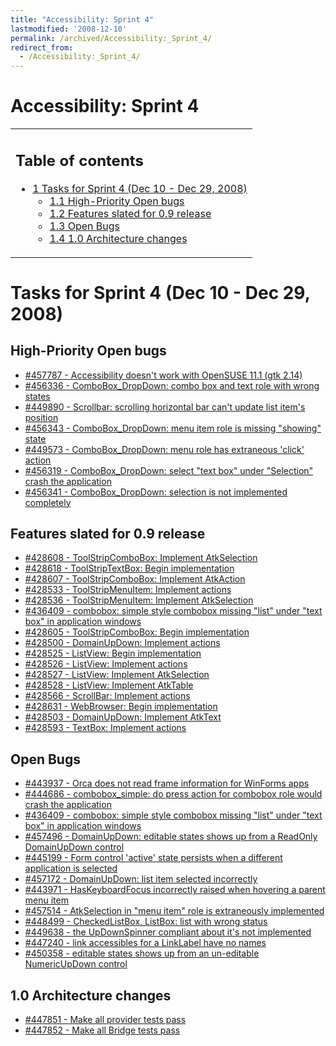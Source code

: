 ```yaml
---
title: "Accessibility: Sprint 4"
lastmodified: '2008-12-10'
permalink: /archived/Accessibility:_Sprint_4/
redirect_from:
  - /Accessibility:_Sprint_4/
---
```


Accessibility: Sprint 4
=======================

<table>
<col width="100%" />
<tbody>
<tr class="odd">
<td align="left"><h2>Table of contents</h2>
<ul>
<li><a href="#tasks-for-sprint-4-dec-10---dec-29-2008">1 Tasks for Sprint 4 (Dec 10 - Dec 29, 2008)</a>
<ul>
<li><a href="#high-priority-open-bugs">1.1 High-Priority Open bugs</a></li>
<li><a href="#features-slated-for-09-release">1.2 Features slated for 0.9 release</a></li>
<li><a href="#open-bugs">1.3 Open Bugs</a></li>
<li><a href="#10-architecture-changes">1.4 1.0 Architecture changes</a></li>
</ul></li>
</ul></td>
</tr>
</tbody>
</table>

Tasks for Sprint 4 (Dec 10 - Dec 29, 2008)
==========================================

High-Priority Open bugs
-----------------------

-   [\#457787 - Accessibility doesn't work with OpenSUSE 11.1 (gtk 2.14)](https://bugzilla.novell.com/show_bug.cgi?id=457787)
-   [\#456336 - ComboBox\_DropDown: combo box and text role with wrong states](https://bugzilla.novell.com/show_bug.cgi?id=456336)
-   [\#449890 - Scrollbar: scrolling horizontal bar can't update list item's position](https://bugzilla.novell.com/show_bug.cgi?id=449890)
-   [\#456343 - ComboBox\_DropDown: menu item role is missing "showing" state](https://bugzilla.novell.com/show_bug.cgi?id=456343)
-   [\#449573 - ComboBox\_DropDown: menu role has extraneous 'click' action](https://bugzilla.novell.com/show_bug.cgi?id=449573)
-   [\#456319 - ComboBox\_DropDown: select "text box" under "Selection" crash the application](https://bugzilla.novell.com/show_bug.cgi?id=456319)
-   [\#456341 - ComboBox\_DropDown: selection is not implemented completely](https://bugzilla.novell.com/show_bug.cgi?id=456341)

Features slated for 0.9 release
-------------------------------

-   [\#428608 - ToolStripComboBox: Implement AtkSelection](https://bugzilla.novell.com/show_bug.cgi?id=428608)
-   [\#428618 - ToolStripTextBox: Begin implementation](https://bugzilla.novell.com/show_bug.cgi?id=428618)
-   [\#428607 - ToolStripComboBox: Implement AtkAction](https://bugzilla.novell.com/show_bug.cgi?id=428607)
-   [\#428533 - ToolStripMenuItem: Implement actions](https://bugzilla.novell.com/show_bug.cgi?id=428533)
-   [\#428536 - ToolStripMenuItem: Implement AtkSelection](https://bugzilla.novell.com/show_bug.cgi?id=428536)
-   [\#436409 - combobox: simple style combobox missing "list" under "text box" in application windows](https://bugzilla.novell.com/show_bug.cgi?id=436409)
-   [\#428605 - ToolStripComboBox: Begin implementation](https://bugzilla.novell.com/show_bug.cgi?id=428605)
-   [\#428500 - DomainUpDown: Implement actions](https://bugzilla.novell.com/show_bug.cgi?id=428500)
-   [\#428525 - ListView: Begin implementation](https://bugzilla.novell.com/show_bug.cgi?id=428525)
-   [\#428526 - ListView: Implement actions](https://bugzilla.novell.com/show_bug.cgi?id=428526)
-   [\#428527 - ListView: Implement AtkSelection](https://bugzilla.novell.com/show_bug.cgi?id=428527)
-   [\#428528 - ListView: Implement AtkTable](https://bugzilla.novell.com/show_bug.cgi?id=428528)
-   [\#428566 - ScrollBar: Implement actions](https://bugzilla.novell.com/show_bug.cgi?id=428566)
-   [\#428631 - WebBrowser: Begin implementation](https://bugzilla.novell.com/show_bug.cgi?id=428631)
-   [\#428503 - DomainUpDown: Implement AtkText](https://bugzilla.novell.com/show_bug.cgi?id=428503)
-   [\#428593 - TextBox: Implement actions](https://bugzilla.novell.com/show_bug.cgi?id=428593)

Open Bugs
---------

-   [\#443937 - Orca does not read frame information for WinForms apps](https://bugzilla.novell.com/show_bug.cgi?id=443937)
-   [\#444686 - combobox\_simple: do press action for combobox role would crash the application](https://bugzilla.novell.com/show_bug.cgi?id=444686)
-   [\#436409 - combobox: simple style combobox missing "list" under "text box" in application windows](https://bugzilla.novell.com/show_bug.cgi?id=436409)
-   [\#457496 - DomainUpDown: editable states shows up from a ReadOnly DomainUpDown control](https://bugzilla.novell.com/show_bug.cgi?id=457496)
-   [\#445199 - Form control 'active' state persists when a different application is selected](https://bugzilla.novell.com/show_bug.cgi?id=445199)
-   [\#457172 - DomainUpDown: list item selected incorrectly](https://bugzilla.novell.com/show_bug.cgi?id=457172)
-   [\#443971 - HasKeyboardFocus incorrectly raised when hovering a parent menu item](https://bugzilla.novell.com/show_bug.cgi?id=443971)
-   [\#457514 - AtkSelection in "menu item" role is extraneously implemented](https://bugzilla.novell.com/show_bug.cgi?id=457514)
-   [\#448499 - CheckedListBox, ListBox: list with wrong status](https://bugzilla.novell.com/show_bug.cgi?id=448499)
-   [\#449638 - the UpDownSpinner compliant about it's not implemented](https://bugzilla.novell.com/show_bug.cgi?id=449638)
-   [\#447240 - link accessibles for a LinkLabel have no names](https://bugzilla.novell.com/show_bug.cgi?id=447240)
-   [\#450358 - editable states shows up from an un-editable NumericUpDown control](https://bugzilla.novell.com/show_bug.cgi?id=450358)

1.0 Architecture changes
------------------------

-   [\#447851 - Make all provider tests pass](https://bugzilla.novell.com/show_bug.cgi?id=447851)
-   [\#447852 - Make all Bridge tests pass](https://bugzilla.novell.com/show_bug.cgi?id=447852)


